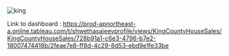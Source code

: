 
![king](https://github.com/Shwetha-Sajeev/Tableau/assets/116854260/8d7a04f6-0da5-4e55-b5dd-a954679adff0)


Link to dashboard : https://prod-apnortheast-a.online.tableau.com/t/shwethasajeevprofile/views/KingCountyHouseSales/KingCountyHouseSales/728b91a1-c6e3-4796-b7e2-18007474418b/2feae7e8-ff8d-4c29-8d53-ebd9e1fe33be 
